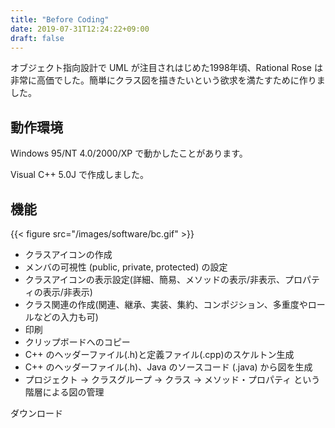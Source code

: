 ```yaml
---
title: "Before Coding"
date: 2019-07-31T12:24:22+09:00
draft: false
---
```


オブジェクト指向設計で UML が注目されはじめた1998年頃、Rational Rose は非常に高価でした。簡単にクラス図を描きたいという欲求を満たすために作りました。

## 動作環境
Windows 95/NT 4.0/2000/XP で動かしたことがあります。

Visual C++ 5.0J で作成しました。

## 機能

{{< figure src="/images/software/bc.gif" >}}

- クラスアイコンの作成
- メンバの可視性 (public, private, protected) の設定
- クラスアイコンの表示設定(詳細、簡易、メソッドの表示/非表示、プロパティの表示/非表示)
- クラス関連の作成(関連、継承、実装、集約、コンポジション、多重度やロールなどの入力も可)
- 印刷
- クリップボードへのコピー
- C++ のヘッダーファイル(.h)と定義ファイル(.cpp)のスケルトン生成
- C++ のヘッダーファイル(.h)、Java のソースコード (.java) から図を生成
- プロジェクト → クラスグループ → クラス → メソッド・プロパティ という階層による図の管理

ダウンロード